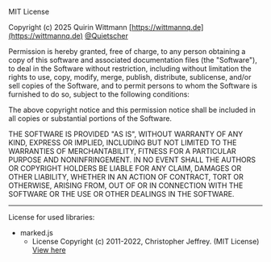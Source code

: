 MIT License

Copyright (c) 2025 Quirin Wittmann [https://wittmannq.de](https://wittmannq.de) [@Quietscher](https://github.com/Quietscher)

Permission is hereby granted, free of charge, to any person obtaining a copy
of this software and associated documentation files (the "Software"), to deal
in the Software without restriction, including without limitation the rights
to use, copy, modify, merge, publish, distribute, sublicense, and/or sell
copies of the Software, and to permit persons to whom the Software is
furnished to do so, subject to the following conditions:

The above copyright notice and this permission notice shall be included in all
copies or substantial portions of the Software.

THE SOFTWARE IS PROVIDED "AS IS", WITHOUT WARRANTY OF ANY KIND, EXPRESS OR
IMPLIED, INCLUDING BUT NOT LIMITED TO THE WARRANTIES OF MERCHANTABILITY,
FITNESS FOR A PARTICULAR PURPOSE AND NONINFRINGEMENT. IN NO EVENT SHALL THE
AUTHORS OR COPYRIGHT HOLDERS BE LIABLE FOR ANY CLAIM, DAMAGES OR OTHER
LIABILITY, WHETHER IN AN ACTION OF CONTRACT, TORT OR OTHERWISE, ARISING FROM,
OUT OF OR IN CONNECTION WITH THE SOFTWARE OR THE USE OR OTHER DEALINGS IN THE
SOFTWARE.

---

License for used libraries:

- marked.js
  - License
    Copyright (c) 2011-2022, Christopher Jeffrey. (MIT License)
    [View here](./libs/marked.LICENSE)